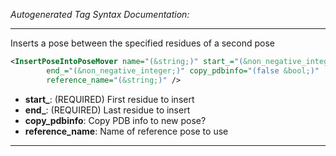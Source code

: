<!-- THIS IS AN AUTOGENERATED FILE: Don't edit it directly, instead change the schema definition in the code itself. -->

_Autogenerated Tag Syntax Documentation:_

---
Inserts a pose between the specified residues of a second pose

```xml
<InsertPoseIntoPoseMover name="(&string;)" start_="(&non_negative_integer;)"
        end_="(&non_negative_integer;)" copy_pdbinfo="(false &bool;)"
        reference_name="(&string;)" />
```

-   **start_**: (REQUIRED) First residue to insert
-   **end_**: (REQUIRED) Last residue to insert
-   **copy_pdbinfo**: Copy PDB info to new pose?
-   **reference_name**: Name of reference pose to use

---
